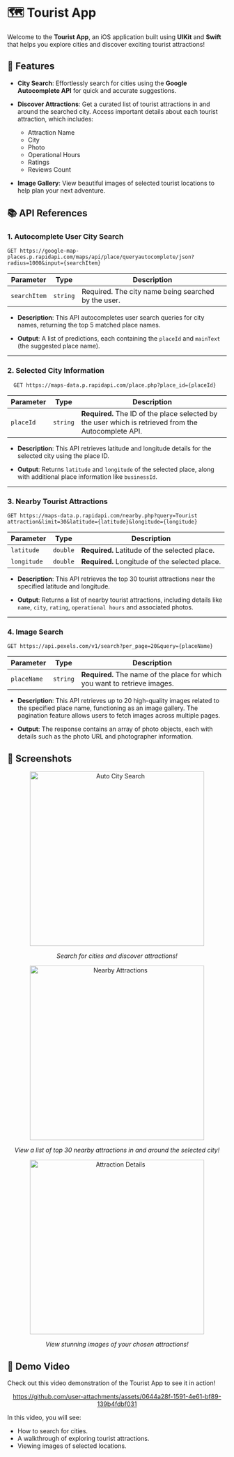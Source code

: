 # 🗺️ Tourist App

Welcome to the **Tourist App**, an iOS application built using **UIKit** and **Swift** that helps you explore cities and discover exciting tourist attractions!

## 📱 Features

- **City Search**: Effortlessly search for cities using the **Google Autocomplete API** for quick and accurate suggestions.
- **Discover Attractions**: Get a curated list of tourist attractions in and around the searched city.
Access important details about each tourist attraction, which includes:
  - Attraction Name
  - City
  - Photo
  - Operational Hours
  - Ratings
  - Reviews Count 
    
- **Image Gallery**: View beautiful images of selected tourist locations to help plan your next adventure.

## 📚 API References
### 1. Autocomplete User City Search
    GET https://google-map-places.p.rapidapi.com/maps/api/place/queryautocomplete/json?radius=1000&input={searchItem}

| Parameter     | Type   | Description                                     |
|---------------|--------|-------------------------------------------------|
| `searchItem`    | `string` | Required. The city name being searched by the user. |

- **Description**: 
This API autocompletes user search queries for city names, returning the top 5 matched place names.

- **Output**: 
A list of predictions, each containing the `placeId` and `mainText` (the suggested place name).

---

### 2. Selected City Information
      GET https://maps-data.p.rapidapi.com/place.php?place_id={placeId}

| Parameter  | Type   | Description                                          |
|------------|--------|------------------------------------------------------|
| `placeId`    | `string` | **Required.** The ID of the place selected by the user which is retrieved from the Autocomplete API. |

- **Description**: 
This API retrieves latitude and longitude details for the selected city using the place ID.

- **Output**: 
Returns `latitude` and `longitude` of the selected place, along with additional place information like `businessId`.

---

### 3. Nearby Tourist Attractions
    GET https://maps-data.p.rapidapi.com/nearby.php?query=Tourist attraction&limit=30&latitude={latitude}&longitude={longitude}

| Parameter  | Type      | Description                                          |
|------------|-----------|------------------------------------------------------|
| `latitude`   | `double`    | **Required.** Latitude of the selected place.           |
| `longitude`  | `double`    | **Required.** Longitude of the selected place.          |

- **Description**: 
This API retrieves the top 30 tourist attractions near the specified latitude and longitude.

- **Output**: 
Returns a list of nearby tourist attractions, including details like `name`, `city`, `rating`, `operational hours` and associated photos.

---
### 4. Image Search
    GET https://api.pexels.com/v1/search?per_page=20&query={placeName}

| Parameter   | Type   | Description                                                   |
|-------------|--------|---------------------------------------------------------------|
| `placeName`   | `string` | **Required.** The name of the place for which you want to retrieve images. |

- **Description**: 
This API retrieves up to 20 high-quality images related to the specified place name, functioning as an image gallery. The pagination feature allows users to fetch images across multiple pages.

- **Output**: 
The response contains an array of photo objects, each with details such as the photo URL and photographer information.


## 📸 Screenshots

<div align="center">
    <img src="./Screenshots/Seach Cities.png" alt="Auto City Search" width="400" />
    <p><em>Search for cities and discover attractions!</em></p>
    <img src="./Screenshots/Nearby Tourist Attractions List.png" alt="Nearby Attractions" width="400" />
    <p><em>View a list of top 30 nearby attractions in and around the selected city!</em></p>
    <img src="./Screenshots/Searched Place Image Gallery.png" alt="Attraction Details" width="400" />
    <p><em>View stunning images of your chosen attractions!</em></p>
</div>


## 🎥 Demo Video

Check out this video demonstration of the Tourist App to see it in action!
<div align="center">

https://github.com/user-attachments/assets/0644a28f-1591-4e61-bf89-139b4fdbf031

</div>


In this video, you will see:
- How to search for cities.
- A walkthrough of exploring tourist attractions.
- Viewing images of selected locations.
